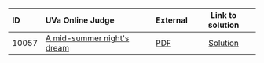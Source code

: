 | ID | UVa Online Judge | External | Link to solution |
|:---|:---|:---|:---:|
| 10057 | [A mid-summer night's dream](https://onlinejudge.org/index.php?option=com_onlinejudge&Itemid=8&category=12&page=show_problem&problem=998) | [PDF](https://onlinejudge.org/external/100/10057.pdf) | [Solution](https%3A//github.com/versenyi98/programming-contests/tree/master/UVa%20Online%20Judge/10057%2520-%2520A%2520mid-summer%2520night%2527s%2520dream)|
